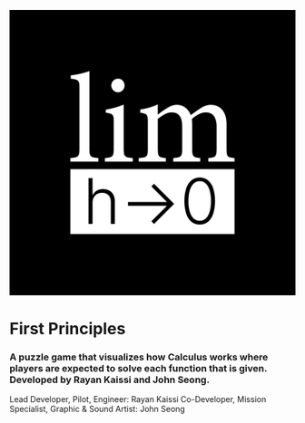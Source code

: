 ![Logo](/FirstPrinciplesLogo.png)
# First Principles
### A puzzle game that visualizes how Calculus works where players are expected to solve each function that is given. Developed by Rayan Kaissi and John Seong. ###
Lead Developer, Pilot, Engineer: Rayan Kaissi
Co-Developer, Mission Specialist, Graphic & Sound Artist: John Seong
